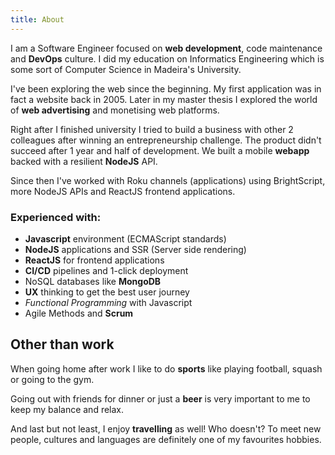 ```yaml
---
title: About
---
```


I am a Software Engineer focused on **web development**, code maintenance and **DevOps** culture.
I did my education on Informatics Engineering which is some sort of Computer Science in Madeira's University.

I've been exploring the web since the beginning. My first application was in fact a website back in 2005.
Later in my master thesis I explored the world of **web advertising** and monetising web platforms.

Right after I finished university I tried to build a business with other 2 colleagues after winning an entrepreneurship
challenge. The product didn't succeed after 1 year and half of development. We built a mobile **webapp** backed with a
resilient **NodeJS** API.

Since then I've worked with Roku channels (applications) using BrightScript, more NodeJS APIs and ReactJS frontend applications.

### Experienced with:

* **Javascript** environment (ECMAScript standards)
* **NodeJS** applications and SSR (Server side rendering)
* **ReactJS** for frontend applications
* **CI/CD** pipelines and 1-click deployment
* NoSQL databases like **MongoDB**
* **UX** thinking to get the best user journey
* *Functional Programming* with Javascript
* Agile Methods and **Scrum**

## Other than work

When going home after work I like to do **sports** like playing football, squash or going to the gym.

Going out with friends for dinner or just a **beer** is very important to me to keep my balance and relax.

And last but not least, I enjoy **travelling** as well! Who doesn't? To meet new people, cultures and languages are definitely one
of my favourites hobbies.